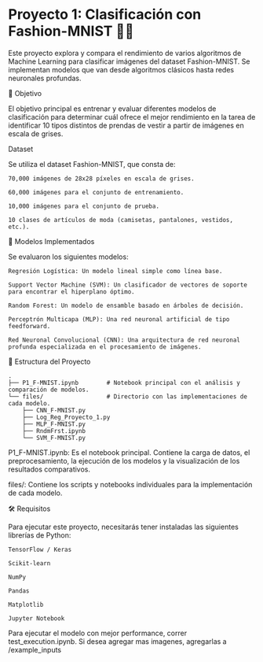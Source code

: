 # Proyecto 1: Clasificación con Fashion-MNIST 🧥👟

Este proyecto explora y compara el rendimiento de varios algoritmos de Machine Learning para clasificar imágenes del dataset Fashion-MNIST. Se implementan modelos que van desde algoritmos clásicos hasta redes neuronales profundas.

🎯 Objetivo

El objetivo principal es entrenar y evaluar diferentes modelos de clasificación para determinar cuál ofrece el mejor rendimiento en la tarea de identificar 10 tipos distintos de prendas de vestir a partir de imágenes en escala de grises.

Dataset

Se utiliza el dataset Fashion-MNIST, que consta de:

    70,000 imágenes de 28x28 píxeles en escala de grises.

    60,000 imágenes para el conjunto de entrenamiento.

    10,000 imágenes para el conjunto de prueba.

    10 clases de artículos de moda (camisetas, pantalones, vestidos, etc.).

🧠 Modelos Implementados

Se evaluaron los siguientes modelos:

    Regresión Logística: Un modelo lineal simple como línea base.

    Support Vector Machine (SVM): Un clasificador de vectores de soporte para encontrar el hiperplano óptimo.

    Random Forest: Un modelo de ensamble basado en árboles de decisión.

    Perceptrón Multicapa (MLP): Una red neuronal artificial de tipo feedforward.

    Red Neuronal Convolucional (CNN): Una arquitectura de red neuronal profunda especializada en el procesamiento de imágenes.

📁 Estructura del Proyecto

    .
    ├── P1_F-MNIST.ipynb        # Notebook principal con el análisis y comparación de modelos.
    └── files/                  # Directorio con las implementaciones de cada modelo.
        ├── CNN_F-MNIST.py
        ├── Log_Reg_Proyecto_1.py
        ├── MLP_F-MNIST.py
        ├── RndmFrst.ipynb
        └── SVM_F-MNIST.py

P1_F-MNIST.ipynb: Es el notebook principal. Contiene la carga de datos, el preprocesamiento, la ejecución de los modelos y la visualización de los resultados comparativos.

files/: Contiene los scripts y notebooks individuales para la implementación de cada modelo.

🛠️ Requisitos

Para ejecutar este proyecto, necesitarás tener instaladas las siguientes librerías de Python:

    TensorFlow / Keras

    Scikit-learn

    NumPy

    Pandas

    Matplotlib

    Jupyter Notebook

Para ejecutar el modelo con mejor performance, correr test_execution.ipynb. Si desea agregar mas imagenes, agregarlas a /example_inputs

